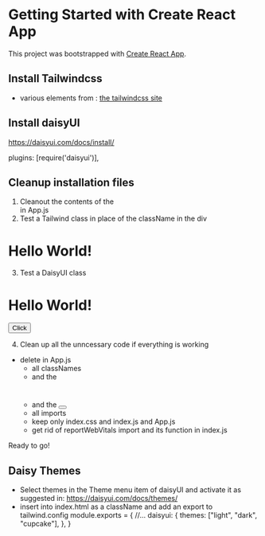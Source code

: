 # Getting Started with Create React App

This project was bootstrapped with [Create React App](https://github.com/facebook/create-react-app).

## Install Tailwindcss

- various elements from :
  [the tailwindcss site](https://tailwindcss.com/docs/guides/create-react-app)

## Install daisyUI

https://daisyui.com/docs/install/

plugins: [require('daisyui')],

## Cleanup installation files

1. Cleanout the contents of the <div></div> in App.js
2. Test a Tailwind class in place of the className in the div
<div className="bg-purple-500">
  <h1 className="text-xl">Hello World!</h1>
</div>

3. Test a DaisyUI class
<div className="bg-purple-500">
  <h1 className="text-xl">Hello World!</h1>
  <button className="btn">Click</button>
</div>

4. Clean up all the unncessary code if everything is working

- delete in App.js
  - all classNames
  - and the <h1></h1>
  - and the <button></button>
  - all imports
  - keep only index.css and index.js and App.js
  - get rid of reportWebVitals import and its function in index.js

Ready to go!

## Daisy Themes

- Select themes in the Theme menu item of daisyUI and activate it as suggested in:
  https://daisyui.com/docs/themes/
- insert into index.html as a className and add an export to tailwind.config
module.exports = {
//...
daisyui: {
themes: ["light", "dark", "cupcake"],
},
}
<html data-theme="cupcake"></html>
